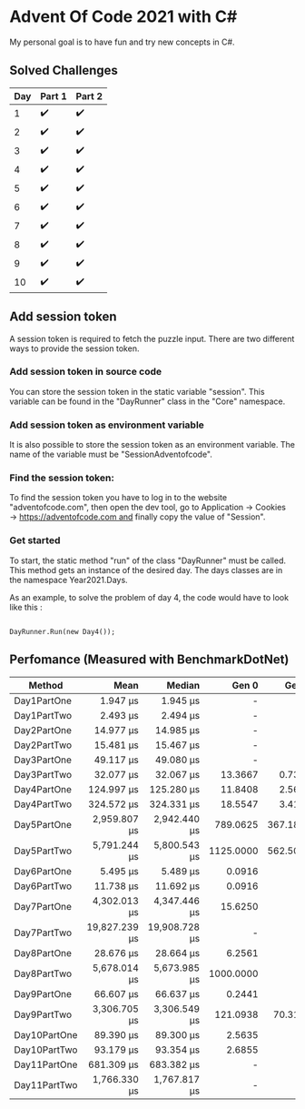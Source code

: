 
# Advent Of Code 2021 with C#

My personal goal is to have fun and try new concepts in C#.
 

 
## Solved Challenges
| Day | Part 1 | Part 2 |
|-----|--------|--------|
|1    | ✔️     |    ✔️ |
|2    | ✔️     |    ✔️ |
|3    | ✔️     |    ✔️ |
|4    | ✔️     |    ✔️ |
|5    | ✔️     |    ✔️ |
|6    | ✔️     |    ✔️ |
|7    | ✔️     |    ✔️ |
|8    | ✔️     |    ✔️ |
|9    | ✔️     |    ✔️ |
|10   | ✔️     |    ✔️ |

## Add session token

 A session token is required to fetch the puzzle input. There are two different ways to provide the session token.

### Add session token in source code


You can store the session token in the static variable "session". This variable can be found in the "DayRunner" class in the "Core" namespace.




### Add session token as environment variable

It is also possible to store the session token as an environment variable. The name of the variable must be "SessionAdventofcode".



### Find the session token:

To find the session token you have to log in to the website "adventofcode.com", then open the dev tool, go to Application → Cookies → https://adventofcode.com and finally copy the value of "Session".




### Get started

To start, the static method "run" of the class "DayRunner" must be called. This method gets an instance of the desired day. The days classes are in the namespace Year2021.Days.

As an example, to solve the problem of day 4, the code would have to look like this :
<pre><code class='language-cs'>
DayRunner.Run(new Day4());
</code></pre>


## Perfomance (Measured with BenchmarkDotNet)

|      Method  |          Mean |        Median |     Gen 0 |    Gen 1 |    Gen 2 |    Allocated |
|------------- |--------------:|--------------:|----------:|---------:|---------:|-------------:|
| Day1PartOne  |      1.947 μs |      1.945 μs |         - |        - |        - |            - |
| Day1PartTwo  |      2.493 μs |      2.494 μs |         - |        - |        - |            - |
| Day2PartOne  |     14.977 μs |     14.985 μs |         - |        - |        - |            - |
| Day2PartTwo  |     15.481 μs |     15.467 μs |         - |        - |        - |            - |
| Day3PartOne  |     49.117 μs |     49.080 μs |         - |        - |        - |         72 B |
| Day3PartTwo  |     32.077 μs |     32.067 μs |   13.3667 |   0.7324 |        - |       111 Kb |
| Day4PartOne  |    124.997 μs |    125.280 μs |   11.8408 |   2.5635 |        - |        99 kB |
| Day4PartTwo  |    324.572 μs |    324.331 μs |   18.5547 |   3.4180 |        - |       158 Kb |
| Day5PartOne  |  2,959.807 μs |  2,942.440 μs |  789.0625 | 367.1875 |        - |         6 Mb |
| Day5PartTwo  |  5,791.244 μs |  5,800.543 μs | 1125.0000 | 562.5000 | 109.3750 |         9 Mb |
| Day6PartOne  |      5.495 μs |      5.489 μs |    0.0916 |        - |        - |        784 B |
| Day6PartTwo  |     11.738 μs |     11.692 μs |    0.0916 |        - |        - |        784 B |
| Day7PartOne  |  4,302.013 μs |  4,347.446 μs |   15.6250 |        - |        - |       158 Kb |
| Day7PartTwo  | 19,827.239 μs | 19,908.728 μs |         - |        - |        - |       158 Kb |
| Day8PartOne  |     28.676 μs |     28.664 μs |    6.2561 |        - |        - |        52 Kb |
| Day8PartTwo  |  5,678.014 μs |  5,673.985 μs | 1000.0000 |        - |        - |         8 Mb |
| Day9PartOne  |     66.607 μs |     66.637 μs |    0.2441 |        - |        - |         2 Kb |
| Day9PartTwo  |  3,306.705 μs |  3,306.549 μs |  121.0938 |  70.3125 |  39.0625 |         1 Mb |
| Day10PartOne |     89.390 μs |     89.300 μs |    2.5635 |        - |        - |        22 Kb |
| Day10PartTwo |     93.179 μs |     93.354 μs |    2.6855 |        - |        - |        23 Kb |
| Day11PartOne |    681.309 μs |    683.382 μs |         - |        - |        - |         4 Kb |
| Day11PartTwo |  1,766.330 μs |  1,767.817 μs |         - |        - |        - |         8 Kb |

